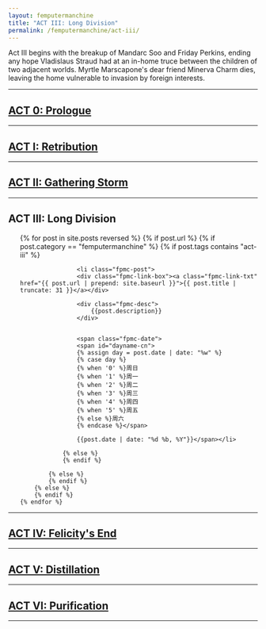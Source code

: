 ```yaml
---
layout: femputermanchine
title: "ACT III: Long Division"
permalink: /femputermanchine/act-iii/
---
```


<html>
<head>
<meta charset="utf-8">

</head>

<body>

<div id="fpmc-intro">
<p>Act III begins with the breakup of Mandarc Soo and Friday Perkins, ending any hope Vladislaus Straud had at an in-home truce between the children of two adjacent worlds. Myrtle Marscapone's dear friend Minerva Charm dies, leaving the home vulnerable to invasion by foreign interests.</p>

</div>

<hr>

<h2><a href="{{ '/femputermanchine/' | prepend: site.url }}">ACT 0: Prologue</a></h2>

<hr>

<h2><a href="{{ '/femputermanchine/act-i/' | prepend: site.url }}">ACT I: Retribution</a></h2>

<hr>

<h2><a href="{{ '/femputermanchine/act-ii/' | prepend: site.url }}">ACT II: Gathering Storm</a></h2>

<hr>

<h2>ACT III: Long Division</h2>

<ul>
	{% for post in site.posts reversed %}
        {% if post.url %}
			{% if post.category == "femputermanchine" %}
				{% if post.tags contains "act-iii" %}

				    <li class="fpmc-post">
					<div class="fpmc-link-box"><a class="fpmc-link-txt" href="{{ post.url | prepend: site.baseurl }}">{{ post.title | truncate: 31 }}</a></div>

					<div class="fpmc-desc">
						{{post.description}}
					</div>

			
					<span class="fpmc-date">
					<span id="dayname-cn">
					{% assign day = post.date | date: "%w" %}
					{% case day %}
					{% when '0' %}周日
					{% when '1' %}周一
					{% when '2' %}周二
					{% when '3' %}周三
					{% when '4' %}周四
					{% when '5' %}周五
					{% else %}周六
					{% endcase %}</span>

					{{post.date | date: "%d %b, %Y"}}</span></li>
				
				{% else %}
				{% endif %}

			{% else %}	
			{% endif %}
		{% else %}
        {% endif %}
    {% endfor %}
</ul>

<hr>

<h2><a href="{{ '/femputermanchine/act-iv/' | prepend: site.url }}">ACT IV: Felicity's End</a></h2>

<hr>

<h2><a href="{{ '/femputermanchine/act-v/' | prepend: site.url }}">ACT V: Distillation</a></h2>

<hr>

<h2><a href="{{ '/femputermanchine/act-vi/' | prepend: site.url }}">ACT VI: Purification</a></h2>

<hr>


</body>
</html>





